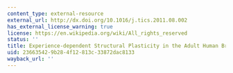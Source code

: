 ```yaml
---
content_type: external-resource
external_url: http://dx.doi.org/10.1016/j.tics.2011.08.002
has_external_license_warning: true
license: https://en.wikipedia.org/wiki/All_rights_reserved
status: ''
title: Experience-dependent Structural Plasticity in the Adult Human Brain
uid: 23663542-9b28-4f12-813c-33872dac8133
wayback_url: ''
---
```

